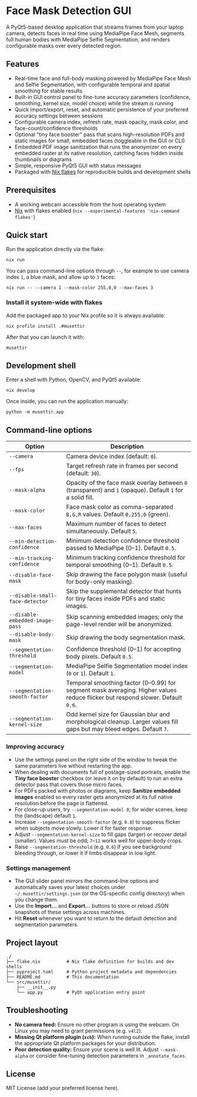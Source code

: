 # Face Mask Detection GUI

A PyQt5-based desktop application that streams frames from your laptop camera, detects faces in real time using MediaPipe Face Mesh, segments full human bodies with MediaPipe Selfie Segmentation, and renders configurable masks over every detected region.

## Features

- Real-time face and full-body masking powered by MediaPipe Face Mesh and Selfie Segmentation, with configurable temporal and spatial smoothing for stable results
- Built-in GUI control panel to fine-tune accuracy parameters (confidence, smoothing, kernel size, model choice) while the stream is running
- Quick import/export, reset, and automatic persistence of your preferred accuracy settings between sessions
- Configurable camera index, refresh rate, mask opacity, mask color, and face-count/confidence thresholds
- Optional "tiny face booster" pass that scans high-resolution PDFs and static images for small, embedded faces (toggleable in the GUI or CLI)
- Embedded PDF image sanitization that runs the anonymizer on every embedded raster at its native resolution, catching faces hidden inside thumbnails or diagrams
- Simple, responsive PyQt5 GUI with status messages
- Packaged with [Nix flakes](https://nixos.wiki/wiki/Flakes) for reproducible builds and development shells

## Prerequisites

- A working webcam accessible from the host operating system
- [Nix](https://nixos.org/download.html) with flakes enabled (`nix --experimental-features 'nix-command flakes'`)

## Quick start

Run the application directly via the flake:

```fish
nix run
```

You can pass command-line options through `--`, for example to use camera index `1`, a blue mask, and allow up to `3` faces:

```fish
nix run -- --camera 1 --mask-color 255,0,0 --max-faces 3
```

### Install it system-wide with flakes

Add the packaged app to your Nix profile so it is always available:

```fish
nix profile install .#musettir
```

After that you can launch it with:

```fish
musettir
```

## Development shell

Enter a shell with Python, OpenCV, and PyQt5 available:

```fish
nix develop
```

Once inside, you can run the application manually:

```fish
python -m musettir.app
```

## Command-line options

| Option | Description |
| --- | --- |
| `--camera` | Camera device index (default: `0`). |
| `--fps` | Target refresh rate in frames per second (default: `30`). |
| `--mask-alpha` | Opacity of the face mask overlay between `0` (transparent) and `1` (opaque). Default `1` for a solid fill. |
| `--mask-color` | Face mask color as comma-separated `B,G,R` values. Default `0,255,0` (green). |
| `--max-faces` | Maximum number of faces to detect simultaneously. Default `5`. |
| `--min-detection-confidence` | Minimum detection confidence threshold passed to MediaPipe (0–1). Default `0.5`. |
| `--min-tracking-confidence` | Minimum tracking confidence threshold for temporal smoothing (0–1). Default `0.5`. |
| `--disable-face-mask` | Skip drawing the face polygon mask (useful for body-only masking). |
| `--disable-small-face-detector` | Skip the supplemental detector that hunts for tiny faces inside PDFs and static images. |
| `--disable-embedded-image-pass` | Skip scanning embedded images; only the page-level render will be anonymized. |
| `--disable-body-mask` | Skip drawing the body segmentation mask. |
| `--segmentation-threshold` | Confidence threshold (0–1) for accepting body pixels. Default `0.5`. |
| `--segmentation-model` | MediaPipe Selfie Segmentation model index (`0` or `1`). Default `1`. |
| `--segmentation-smooth-factor` | Temporal smoothing factor (0–0.99) for segment mask averaging. Higher values reduce flicker but respond slower. Default `0.6`. |
| `--segmentation-kernel-size` | Odd kernel size for Gaussian blur and morphological cleanup. Larger values fill gaps but may bleed edges. Default `7`. |

### Improving accuracy

- Use the settings panel on the right side of the window to tweak the same parameters live without restarting the app.
- When dealing with documents full of postage-sized portraits, enable the **Tiny face booster** checkbox (or leave it on by default) to run an extra detector pass that covers those micro faces.
- For PDFs packed with photos or diagrams, keep **Sanitize embedded images** enabled so every raster gets anonymized at its full native resolution before the page is flattened.
- For close-up users, try `--segmentation-model 0`; for wider scenes, keep the (landscape) default `1`.
- Increase `--segmentation-smooth-factor` (e.g. `0.8`) to suppress flicker when subjects move slowly. Lower it for faster response.
- Adjust `--segmentation-kernel-size` to fill gaps (larger) or recover detail (smaller). Values must be odd; `7`–`11` works well for upper-body crops.
- Raise `--segmentation-threshold` (e.g. `0.6`) if you see background bleeding through, or lower it if limbs disappear in low light.

### Settings management

- The GUI slider panel mirrors the command-line options and automatically saves your latest choices under `~/.musettir/settings.json` (or the OS-specific config directory) when you change them.
- Use the **Import…** and **Export…** buttons to store or reload JSON snapshots of these settings across machines.
- Hit **Reset** whenever you want to return to the default detection and segmentation parameters.

## Project layout

```
./
├── flake.nix          # Nix flake definition for builds and dev shells
├── pyproject.toml     # Python project metadata and dependencies
├── README.md          # This documentation
└── src/musettir/
    ├── __init__.py
    └── app.py         # PyQt application entry point
```

## Troubleshooting

- **No camera feed:** Ensure no other program is using the webcam. On Linux you may need to grant permissions (e.g. `v4l2`).
- **Missing Qt platform plugin (`xcb`):** When running outside the flake, install the appropriate Qt platform packages for your distribution.
- **Poor detection quality:** Ensure your scene is well lit. Adjust `--mask-alpha` or consider fine-tuning detection parameters in `_annotate_faces`.

## License

MIT License (add your preferred license here).
